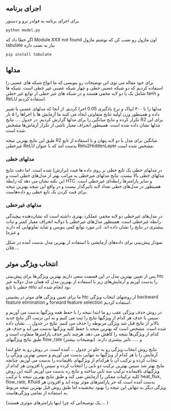 ## اجرای برنامه

برای اجرای برنامه به فولدر برو و دستور

```
python model.py
```
اگر خطا داد که Module XXX not found اون ماژول رو نصب کن که نوشتم ماژول tabulate نیاز به نصب داره




```
pip install tabulate
```


## مدلها

برای خود مقاله می توی این توضیحات رو بنویسی که ما انواع شبکه های عصبی را استفاده کردیم که دو شبکه عصبی خطی و چهار شبکه عصبی غیر خطی است. شبکه ها شامل یک یا دو لایه مخفی هستند و در شبکه های غیر خطی از توابع غیر خطی tanh و ReLU استفاده کردیم. 

مدلها را با ۳۰۰ ایپاک و نرخ یادگیری 0.05 اجرا کردیم. از آنجا که مدلهای عصبی با تغییر داده و همینطور وزن اولیه نتایج متفاوتی ایجاد می کنند ما آزمایش ها یا اجراها را ۵ بار تکرار کرده و نتایج میانگین را برای مدلها گزارش کردیم. در جدول .... نتایج R2 برای این مدلها نشان داده شده است. همینطور انحراف معیار ناشی از تکرار آزماش‌ها مشخش شده است.

طبق این نتایج بهترین نتیجه R2 میانگین برای مدل با دو لایه پنهان و با استفاده از تابع غیرخطی ReLU بدست آمد که با عنوان Relu2HiddenLayer مشخص شده است. 

### مدلهای خطی
در مدلهای خطی یک تابع خطی بر روی داده ها فیت (برازش) شده است. اما دقت نتایج مدلهای خطی بالا نیست. نتایج مدلهای غیرخطی به مراتب بهتر از مدل‌های خطی است  و این نکته نشان می دهد که رابطه HTC و سایر پارامترها رابطه‌ای غیرخطی است. همینطور در مدل‌های خطی تعداد لایه تاثیرگذار نیست و در واقع این نتیجه بهترین نتیجه برای فیت کردن یک تابع خطی رو داده‌هاست.

### مدلهای غیرخطی
در مدل‌های غیرخطی دو لایه مخفی عملکرد بهتری داشته است که نشان‌دهنده پیچیدگی رابطه غیرخطی است. همینطور مدل‌های غیرخطی با دولایه انحراف معیار کمتر و ثبات بیشتری در نتایج را نشان داده اند. (در مورد توابع کمی بنویس و شاید تفاوتهایی که دارند و غیره)

نمودار پیش‌بینی برای داده‌های آزمایشی با استفاده از بهترین مدل بدست آمده در شکل فلان....

## انتخاب ویژگی موثر
پس از تعیین بهترین مدل در این قسمت سعی داریم بهترین ویژگی‌ها برای پیش‌بینی htc را بدست آوریم و آزمایش‌های زیر با استفاده از بهترین مدل که همان مدل دولایه غیر خطی با تابع relu بود انجام شده اند.


ما برای تعیین ویژگی های موثر در پشبینی htc از روشهای انتخاب ویژگی  backward feature elimination و forward feature selection استفاده کردیم. 


در روش حذف ویژگی عقب رو ما ابتدا نتیجه را با حفظ همه ویژگیها بدست می آوریم و سپس با حذف هر کدام از ویژگیها نتایج را ثبت می کنیم و به این ترتیب اگر نتایج جدید بالاتر از نتایج قبل شد ویژگی مربوطه را حذف می کنیم. نتایج در جدول  .... نشان داده شده است. مشخص است که بهترین نتیجه با حفظ کلیه ویژگیها بدست می آید و حذف هر کدام از ویژگی‌ها نتیجه را کاهش می دهد. هرچند تاثیر حذف پارامترها متفاوت است و طبق نتایج ویژگیهای flow_rate و ..... تاثیر بیشتری دارند. (توضیحات بیشتر)

نتایج روش انتخاب ویژگی رو به جلو در جدول ... آمده است.
در روش رو به جلو ابتدا آزمایش را با هر کدام از ویژگیها به تنهایی بدست می آوریم و سپس بهترین ویژگی را نتخاب کرده و ترکیب آن با هرکدام از ویژگیهای باقیمانده را بدست می آوریم. چنانچه نتایج بهتر شد سپس بهترین ترکیب دو تایی را انتخاب کرده و سپس با افزودن هر کدام از ویژگیهای باقیمانده ترکیب سه تایی ساخته و نتایج ره بدست می آوریم. البته این روش کلیه ترکیبات ممکن را آزمایش نمی کند و طبق نتایج بهترین نتیجه با ترکیب heat_flux, flow_rate, Kfluid بدست آمده است که جز پارامترهای موثر بوده اند و افزودن هر ویژگی دیگر به تنهایی این نتیجه را بهبود نبخشیده اما طبق روش قبل بهترین نتیجه مربوط به استفاده از تمامی ویژگی‌هاست.

(یک توضیحاتی که چرا اینها پارامترهای موثری هستند.... )







